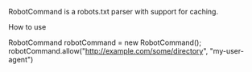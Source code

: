 RobotCommand is a robots.txt parser with support for caching.

How to use

RobotCommand robotCommand = new RobotCommand();
robotCommand.allow("http://example.com/some/directory", "my-user-agent")